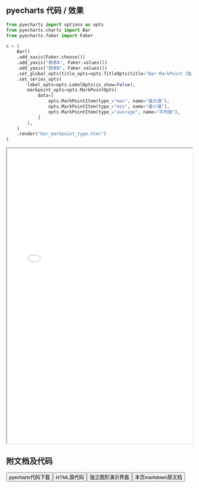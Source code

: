 
## pyecharts 代码 / 效果

```python
from pyecharts import options as opts
from pyecharts.charts import Bar
from pyecharts.faker import Faker

c = (
    Bar()
    .add_xaxis(Faker.choose())
    .add_yaxis("商家A", Faker.values())
    .add_yaxis("商家B", Faker.values())
    .set_global_opts(title_opts=opts.TitleOpts(title="Bar-MarkPoint（指定类型）"))
    .set_series_opts(
        label_opts=opts.LabelOpts(is_show=False),
        markpoint_opts=opts.MarkPointOpts(
            data=[
                opts.MarkPointItem(type_="max", name="最大值"),
                opts.MarkPointItem(type_="min", name="最小值"),
                opts.MarkPointItem(type_="average", name="平均值"),
            ]
        ),
    )
    .render("bar_markpoint_type.html")
)

```

<iframe width="100%" height="800px" src="/pyecharts/Bar/bar_markpoint_type.html"></iframe>

## 附文档及代码

<a href="https://cdn.jsdelivr.net/gh/wfy-belief/python/docs/pyecharts/Bar/bar_markpoint_type.py"><button class="mybutton">pyecharts代码下载</button></a><a href="https://cdn.jsdelivr.net/gh/wfy-belief/python/docs/pyecharts/Bar/bar_markpoint_type.html"><button class="mybutton">HTML源代码</button></a><a href="https://python.wfyblog.cn/pyecharts/Bar/bar_markpoint_type.html"><button class="mybutton">独立图形演示界面</button></a><a href="https://cdn.jsdelivr.net/gh/wfy-belief/python/docs/pyecharts/Bar/bar_markpoint_type.md"><button class="mybutton">本页markdown原文档</button></a>
